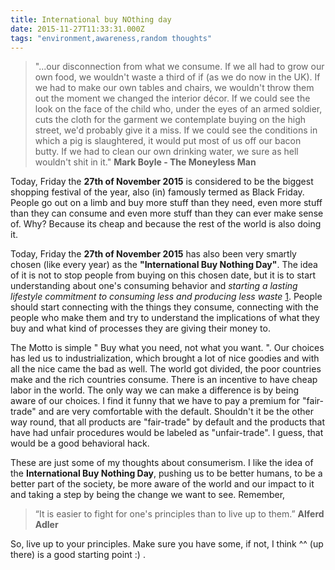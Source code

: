 ```yaml
---
title: International buy NOthing day
date: 2015-11-27T11:33:31.000Z
tags: "environment,awareness,random thoughts"
---
```

> "...our disconnection from what we consume. If we all had to grow our own food, we wouldn't waste a third of if (as we do now in the UK). If we had to make our own tables and chairs, we wouldn't throw them out the moment we changed the interior décor. If we could see the look on the face of the child who, under the eyes of an armed soldier, cuts the cloth for the garment we contemplate buying on the high street, we'd probably give it a miss. If we could see the conditions in which a pig is slaughtered, it would put most of us off our bacon butty. If we had to clean our own drinking water, we sure as hell wouldn't shit in it."
> __Mark Boyle - The Moneyless Man__

Today, Friday the __27th of November 2015__ is considered to be the biggest shopping festival of the year, also (in) famously termed as Black Friday. People go out on a limb and buy more stuff than they need, even more stuff than they can consume and even more stuff than they can ever make sense of. Why? Because its cheap and because the rest of the world is also doing it. 

Today, Friday the __27th of November 2015__ has also been very smartly chosen (like every year) as the __"International Buy Nothing Day"__. The idea of it is not to stop people from buying on this chosen date, but it is to start understanding about one's consuming behavior and _starting a lasting lifestyle commitment to consuming less and producing less waste_ [1](https://en.wikipedia.org/wiki/Buy_Nothing_Day). People should start connecting with the things they consume, connecting with the people who make them and try to understand the implications of what they buy and what kind of processes they are giving their money to. 

The Motto is simple " Buy what you need, not what you want. ". Our choices has led us to industrialization, which brought a lot of nice goodies and with all the nice came the bad as well. The world got divided, the poor countries make and the rich countries consume. There is an incentive to have cheap labor in the world. The only way we can make a difference is by being aware of our choices. I find it funny that we have to pay a premium for "fair-trade" and are very comfortable with the default. Shouldn't it be the other way round, that all products are "fair-trade" by default and the products that have had unfair procedures would be labeled as "unfair-trade". I guess, that would be a good behavioral hack. 

These are just some of my thoughts about consumerism. I like the idea of the __International Buy Nothing Day__, pushing us to be better humans, to be a better part of the society, be more aware of the world and our impact to it and taking a step by being the change we want to see. Remember, 

> “It is easier to fight for one's principles than to live up to them.” 
> __Alferd Adler__

So, live up to your principles. Make sure you have some, if not, I think ^^ (up there) is a good starting point :) .
